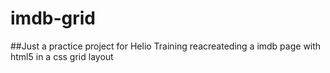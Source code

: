 # imdb-grid

##Just a practice project for Helio Training reacreateding a imdb page with html5 in a css grid layout